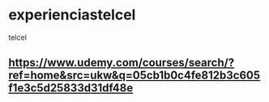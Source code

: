 # experienciastelcel
telcel

## https://www.udemy.com/courses/search/?ref=home&src=ukw&q=05cb1b0c4fe812b3c605f1e3c5d25833d31df48e
